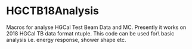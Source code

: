 # HGCTB18Analysis
Macros for analyse HGCal Test Beam Data and MC. Presently it works on 2018 HGCal TB data format ntuple. This code can be used for\  basic analysis i.e. energy response, shower shape etc.
